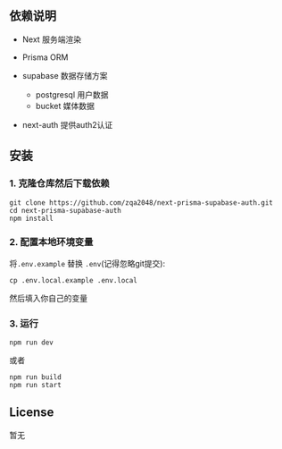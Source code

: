 
## 依赖说明
* Next 服务端渲染
* Prisma ORM
* supabase 数据存储方案 
  * postgresql 用户数据
  * bucket 媒体数据

* next-auth 提供auth2认证



## 安装

### 1. 克隆仓库然后下载依赖

```
git clone https://github.com/zqa2048/next-prisma-supabase-auth.git
cd next-prisma-supabase-auth
npm install
```

### 2. 配置本地环境变量

 将`.env.example` 替换 `.env`(记得忽略git提交):

```
cp .env.local.example .env.local
```
然后填入你自己的变量 


### 3. 运行



```
npm run dev
```

或者

```
npm run build
npm run start
```

## License
暂无
